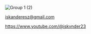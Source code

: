 ![Group 1 (2)](https://user-images.githubusercontent.com/100485088/218311983-b6bbfcea-bce5-4d80-9fed-d050b9030412.png)

iskanderesz@gmail.com

https://www.youtube.com/@iskvnder23
